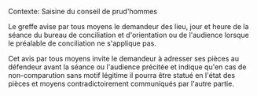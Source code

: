 Contexte: Saisine du conseil de prud'hommes

Le greffe avise par tous moyens le demandeur des lieu, jour et heure de la séance du bureau de conciliation et d'orientation ou de l'audience lorsque le préalable de conciliation ne s'applique pas.

Cet avis par tous moyens invite le demandeur à adresser ses pièces au défendeur avant la séance ou l'audience précitée et indique qu'en cas de non-comparution sans motif légitime il pourra être statué en l'état des pièces et moyens contradictoirement communiqués par l'autre partie.